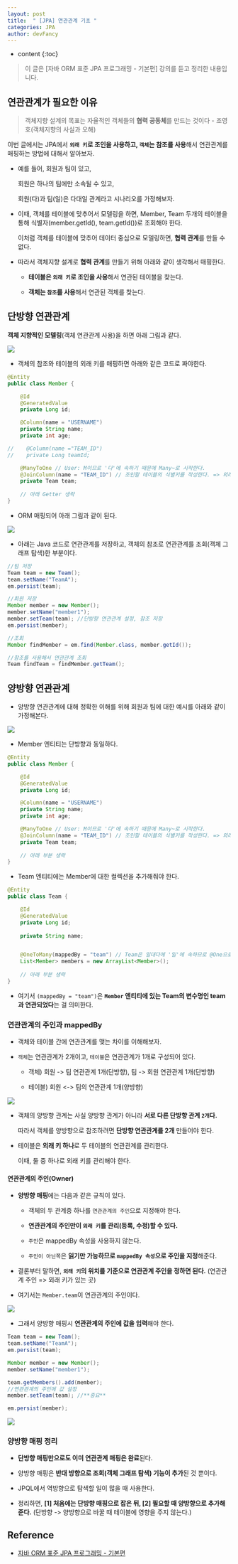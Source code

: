```yaml
---
layout: post
title:  " [JPA] 연관관계 기초 "
categories: JPA
author: devFancy
---
```

* content
{:toc}

> 이 글은 [자바 ORM 표준 JPA 프로그래밍 - 기본편] 강의를 듣고 정리한 내용입니다.

## 연관관계가 필요한 이유

> 객체지향 설계의 목표는 자율적인 객체들의 **협력 공동체**를 만드는 것이다 - 조영호(객체지향의 사실과 오해)

이번 글에서는 JPA에서 **`외래 키`로 조인을 사용하고, `객체`는 참조를 사용**해서 연관관계를 매핑하는 방법에 대해서 알아보자.

* 예를 들어, 회원과 팀이 있고,

    회원은 하나의 팀에만 소속될 수 있고,

    회원(다)과 팀(일)은 다대일 관계라고 시나리오를 가정해보자.

* 이때, 객체를 테이블에 맞추어서 모델링을 하면, Member, Team 두개의 테이블을 통해 식별자(member.getId(), team.getId())로 조회해야 한다.

    이처럼 객체를 테이블에 맞추어 데이터 중심으로 모델링하면, **협력 관계**를 만들 수 없다.

* 따라서 객체지향 설계로 **협력 관계**를 만들기 위해 아래와 같이 생각해서 매핑한다.

    * **테이블은 `외래 키`로 조인을 사용**해서 연관된 테이블을 찾는다.

    * **객체는 `참조`를 사용**해서 연관된 객체를 찾는다.

## 단방향 연관관계

**객체 지향적인 모델링**(객체 연관관계 사용)을 하면 아래 그림과 같다.

![](/assets/img/jpa/JPA-Relationship-Mapping-1.png)

* 객체의 참조와 테이블의 외래 키를 매핑하면 아래와 같은 코드로 짜야한다.

```java
@Entity
public class Member {

    @Id
    @GeneratedValue
    private Long id;

    @Column(name = "USERNAME")
    private String name;
    private int age;

//    @Column(name ="TEAM_ID")
//    private Long teamId;

    @ManyToOne // User: M이므로 '다'에 속하기 때문에 Many~로 시작한다.
    @JoinColumn(name = "TEAM_ID") // 조인할 테이블의 식별키를 작성한다. => 외래 키
    private Team team;
    
    // 아래 Getter 생략
}
```

* ORM 매핑되어 아래 그림과 같이 된다.

![](/assets/img/jpa/JPA-Relationship-Mapping-2.png)

* 아래는 Java 코드로 연관관계를 저장하고, 객체의 참조로 연관관계를 조회(객체 그래프 탐색)한 부분이다.

```java
//팀 저장
Team team = new Team();
team.setName("TeamA");
em.persist(team);

//회원 저장
Member member = new Member();
member.setName("member1");
member.setTeam(team); //단방향 연관관계 설정, 참조 저장
em.persist(member);

//조회
Member findMember = em.find(Member.class, member.getId());

//참조를 사용해서 연관관계 조회
Team findTeam = findMember.getTeam();
```

## 양방향 연관관계

* 양방향 연관관계에 대해 정확한 이해를 위해 회원과 팀에 대한 예시를 아래와 같이 가정해본다.

![](/assets/img/jpa/JPA-Relationship-Mapping-3.png)

* Member 엔티티는 단방향과 동일하다.

```java
@Entity
public class Member {

    @Id
    @GeneratedValue
    private Long id;

    @Column(name = "USERNAME")
    private String name;
    private int age;

    @ManyToOne // User: M이므로 '다'에 속하기 때문에 Many~로 시작한다.
    @JoinColumn(name = "TEAM_ID") // 조인할 테이블의 식별키를 작성한다. => 외래 키
    private Team team;
    
    // 아래 부분 생략
}
```

* Team 엔티티에는 Member에 대한 컬렉션을 추가해줘야 한다.

```java
@Entity
public class Team {

    @Id
    @GeneratedValue
    private Long id;
    
    private String name;


    @OneToMany(mappedBy = "team") // Team은 일대다에 '일'에 속하므로 @One으로 시작한다.
    List<Member> members = new ArrayList<Member>();
    
    // 아래 부분 생략
}
```

* 여기서 `(mappedBy = "team")`은 **`Member` 엔티티에 있는 Team의 변수명인 team과 연관되었다**는 걸 의미한다.

### 연관관계의 주인과 mappedBy

* 객체와 테이블 간에 연관관계를 맺는 차이를 이해해보자.

* `객체`는 연관관계가 2개이고, `테이블`은 연관관계가 1개로 구성되어 있다.

    * 객체) 회원 -> 팀 연관관계 1개(단방향), 팀 -> 회원 연관관계 1개(단방향)

    * 테이블) 회원 <-> 팀의 연관관계 1개(양방향)

![](/assets/img/jpa/JPA-Relationship-Mapping-4.png)

* 객체의 양방향 관계는 사실 양방향 관계가 아니라 **서로 다른 단방향 관계 `2개`다.**

    따라서 객체를 양방향으로 참조하려면 **단방향 연관관계를 2개** 만들어야 한다.

* 테이블은 **외래 키 하나**로 두 테이블의 연관관계를 관리한다. 

    이때, 둘 중 하나로 외래 키를 관리해야 한다.

#### 연관관계의 주인(Owner)

* **양방향 매핑**에는 다음과 같은 규칙이 있다.

    * 객체의 두 관계중 하나를 `연관관계의 주인`으로 지정해야 한다.

    * **연관관계의 주인만이 `외래 키`를 관리(등록, 수정)할 수 있다.**

    * `주인`은 mappedBy 속성을 사용하지 않는다.

    * `주인이 아닌쪽`은 **읽기만 가능하므로 `mappedBy 속성`으로 주인을 지정**해준다.

* 결론부터 말하면, **`외래 키`의 위치를 기준으로 연관관계 주인을 정하면 된다.** (연관관계 주인 => 외래 키가 있는 곳)

* 여기서는 `Member.team`이 연관관계의 주인이다.

![](/assets/img/jpa/JPA-Relationship-Mapping-5.png)

* 그래서 양방향 매핑시 **연관관계의 주인에 값을 입력**해야 한다.

```java
Team team = new Team();
team.setName("TeamA");
em.persist(team);

Member member = new Member();
member.setName("member1");

team.getMembers().add(member); 
//연관관계의 주인에 값 설정
member.setTeam(team); //**중요**

em.persist(member);
```

![](/assets/img/jpa/JPA-Relationship-Mapping-6.png)

### 양방향 매핑 정리

* **단방향 매핑만으로도 이미 연관관계 매핑은 완료**된다.

* 양방향 매핑은 **반대 방향으로 조회(객체 그래프 탐색) 기능이 추가**된 것 뿐이다.

* JPQL에서 역방향으로 탐색할 일이 많을 때 사용한다.

* 정리하면, **[1] 처음에는 단방향 매핑으로 잡은 뒤, [2] 필요할 때 양방향으로 추가해준다.** (단방향 -> 양방향으로 바꿀 때 테이블에 영향을 주지 않는다.)

## Reference

* [자바 ORM 표준 JPA 프로그래밍 - 기본편](https://www.inflearn.com/course/ORM-JPA-Basic/dashboard)